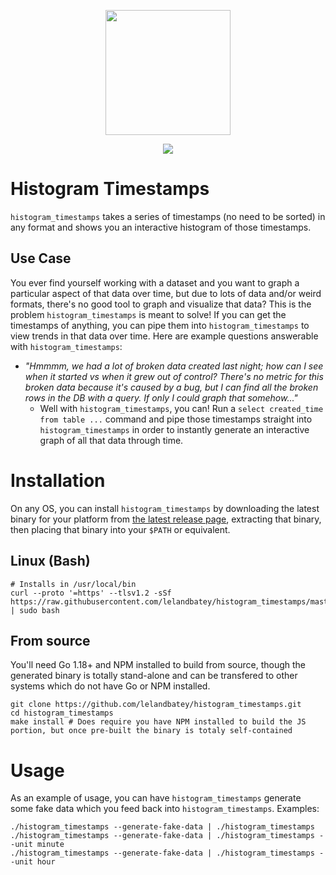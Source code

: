 <p align="center">
  <a href="https://github.com/lelandbatey/histogram_timestamps">
    <img src="https://user-images.githubusercontent.com/1964720/165003930-89c6f4ef-b481-4c38-9036-b898c5093ffe.png" width="200px"/>
  </a>
  <p align="center">
    <img src="https://user-images.githubusercontent.com/1964720/165175499-148d2296-2699-4f54-a0b7-fdc250c544d4.gif" align="center">
  </p>
</p>


# Histogram Timestamps

`histogram_timestamps` takes a series of timestamps (no need to be sorted) in any format and shows you an interactive histogram of those timestamps.

## Use Case

You ever find yourself working with a dataset and you want to graph a
particular aspect of that data over time, but due to lots of data and/or weird
formats, there's no good tool to graph and visualize that data? This is the
problem `histogram_timestamps` is meant to solve! If you can get the timestamps
of anything, you can pipe them into `histogram_timestamps` to view trends in
that data over time. Here are example questions answerable with
`histogram_timestamps`:

- *"Hmmmm, we had a lot of broken data created last night; how can I see when it started vs when it grew out of control? There's no metric for this broken data because it's caused by a bug, but I can find all the broken rows in the DB with a query. If only I could graph that somehow..."*
	- Well with `histogram_timestamps`, you can! Run a `select created_time from table ...` command and pipe those timestamps straight into `histogram_timestamps` in order to instantly generate an interactive graph of all that data through time.

# Installation

On any OS, you can install `histogram_timestamps` by downloading the latest binary for your platform from [the latest release page](https://github.com/lelandbatey/histogram_timestamps/releases/tag/latest), extracting that binary, then placing that binary into your `$PATH` or equivalent.

## Linux (Bash)

```
# Installs in /usr/local/bin
curl --proto '=https' --tlsv1.2 -sSf https://raw.githubusercontent.com/lelandbatey/histogram_timestamps/master/install.sh | sudo bash
```

## From source
You'll need Go 1.18+ and NPM installed to build from source, though the
generated binary is totally stand-alone and can be transfered to other systems
which do not have Go or NPM installed.
```
git clone https://github.com/lelandbatey/histogram_timestamps.git
cd histogram_timestamps
make install # Does require you have NPM installed to build the JS portion, but once pre-built the binary is totaly self-contained
```

# Usage

As an example of usage, you can have `histogram_timestamps` generate some fake data which you feed back into `histogram_timestamps`. Examples:

```
./histogram_timestamps --generate-fake-data | ./histogram_timestamps
./histogram_timestamps --generate-fake-data | ./histogram_timestamps --unit minute
./histogram_timestamps --generate-fake-data | ./histogram_timestamps --unit hour
```
